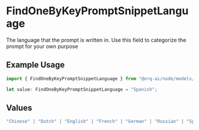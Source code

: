 # FindOneByKeyPromptSnippetLanguage

The language that the prompt is written in. Use this field to categorize the prompt for your own purpose

## Example Usage

```typescript
import { FindOneByKeyPromptSnippetLanguage } from "@orq-ai/node/models/operations";

let value: FindOneByKeyPromptSnippetLanguage = "Spanish";
```

## Values

```typescript
"Chinese" | "Dutch" | "English" | "French" | "German" | "Russian" | "Spanish"
```